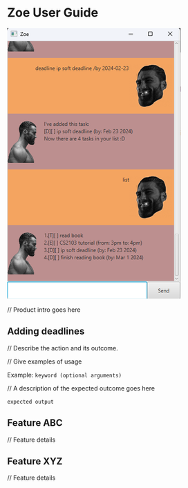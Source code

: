 # Zoe User Guide

![Zoe Ui](https://github.com/Arixeyeion/ip/blob/master/docs/Ui.png)

// Product intro goes here

## Adding deadlines

// Describe the action and its outcome.

// Give examples of usage

Example: `keyword (optional arguments)`

// A description of the expected outcome goes here

```
expected output
```

## Feature ABC

// Feature details


## Feature XYZ

// Feature details